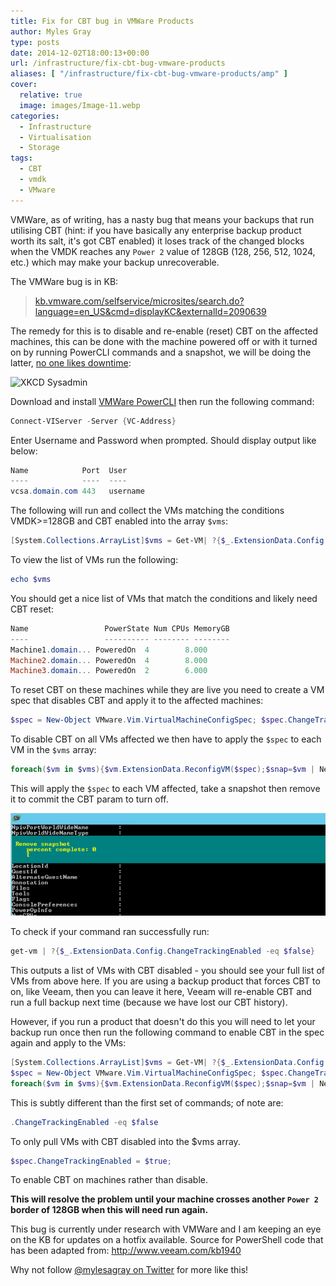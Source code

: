 ```yaml
---
title: Fix for CBT bug in VMWare Products
author: Myles Gray
type: posts
date: 2014-12-02T18:00:13+00:00
url: /infrastructure/fix-cbt-bug-vmware-products
aliases: [ "/infrastructure/fix-cbt-bug-vmware-products/amp" ]
cover:
  relative: true
  image: images/Image-11.webp
categories:
  - Infrastructure
  - Virtualisation
  - Storage
tags:
  - CBT
  - vmdk
  - VMware
---
```


VMWare, as of writing, has a nasty bug that means your backups that run utilising CBT (hint: if you have basically any enterprise backup product worth its salt, it's got CBT enabled) it loses track of the changed blocks when the VMDK reaches any `Power 2` value of 128GB (128, 256, 512, 1024, etc.) which may make your backup unrecoverable.

The VMWare bug is in KB:

> [kb.vmware.com/selfservice/microsites/search.do?language=en_US&cmd=displayKC&externalId=2090639][1]

The remedy for this is to disable and re-enable (reset) CBT on the affected machines, this can be done with the machine powered off or with it turned on by running PowerCLI commands and a snapshot, we will be doing the latter, [no one likes downtime][2]:

![XKCD Sysadmin](https://imgs.xkcd.com/comics/devotion_to_duty.png)

Download and install [VMWare PowerCLI][3] then run the following command:

```powershell
Connect-VIServer -Server {VC-Address}
```

Enter Username and Password when prompted. Should display output like below:

```powershell
Name            Port  User
----            ----  ----
vcsa.domain.com 443   username
```

The following will run and collect the VMs matching the conditions VMDK>=128GB and CBT enabled into the array `$vms`:

```powershell
[System.Collections.ArrayList]$vms = Get-VM| ?{$_.ExtensionData.Config.Hardware.Device.CapacityInKB -ge 128000000} | ?{$_.ExtensionData.Config.ChangeTrackingEnabled -eq $true}
```

To view the list of VMs run the following:

```powershell
echo $vms
```

You should get a nice list of VMs that match the conditions and likely need CBT reset:

```powershell
Name                 PowerState Num CPUs MemoryGB
----                 ---------- -------- --------
Machine1.domain... PoweredOn  4        8.000
Machine2.domain... PoweredOn  4        8.000
Machine3.domain... PoweredOn  2        6.000
```

To reset CBT on these machines while they are live you need to create a VM spec that disables CBT and apply it to the affected machines:

```powershell
$spec = New-Object VMware.Vim.VirtualMachineConfigSpec; $spec.ChangeTrackingEnabled = $false;
```

To disable CBT on all VMs affected we then have to apply the `$spec` to each VM in the `$vms` array:

```powershell
foreach($vm in $vms){$vm.ExtensionData.ReconfigVM($spec);$snap=$vm | New-Snapshot -Name 'Disable CBT';$snap | Remove-Snapshot -confirm:$false;}
```

This will apply the `$spec` to each VM affected, take a snapshot then remove it to commit the CBT param to turn off.

![PowerCLI CBT Command][4]

To check if your command ran successfully run:

```powershell
get-vm | ?{$_.ExtensionData.Config.ChangeTrackingEnabled -eq $false}
```

This outputs a list of VMs with CBT disabled - you should see your full list of VMs from above here. If you are using a backup product that forces CBT to on, like Veeam, then you can leave it here, Veeam will re-enable CBT and run a full backup next time (because we have lost our CBT history).

However, if you run a product that doesn't do this you will need to let your backup run once then run the following command to enable CBT in the spec again and apply to the VMs:

```powershell
[System.Collections.ArrayList]$vms = Get-VM| ?{$_.ExtensionData.Config.Hardware.Device.CapacityInKB -ge 128000000} | ?{$_.ExtensionData.Config.ChangeTrackingEnabled -eq $false}
$spec = New-Object VMware.Vim.VirtualMachineConfigSpec; $spec.ChangeTrackingEnabled = $true;
foreach($vm in $vms){$vm.ExtensionData.ReconfigVM($spec);$snap=$vm | New-Snapshot -Name 'Disable CBT';$snap | Remove-Snapshot -confirm:$false;}
```

This is subtly different than the first set of commands; of note are:

```powershell
.ChangeTrackingEnabled -eq $false
```

To only pull VMs with CBT disabled into the $vms array.

```powershell
$spec.ChangeTrackingEnabled = $true;
```

To enable CBT on machines rather than disable.

**This will resolve the problem until your machine crosses another `Power 2` border of 128GB when this will need run again.**

This bug is currently under research with VMWare and I am keeping an eye on the KB for updates on a hotfix available. Source for PowerShell code that has been adapted from: <http://www.veeam.com/kb1940>

Why not follow [@mylesagray on Twitter][5] for more like this!

 [1]: http://kb.vmware.com/selfservice/microsites/search.do?language=en_US&cmd=displayKC&externalId=2090639
 [2]: http://xkcd.com/705/
 [3]: https://my.vmware.com/web/vmware/details?downloadGroup=PCLI58R1&productId=352
 [4]: images/Image-11.png
 [5]: https://twitter.com/mylesagray
